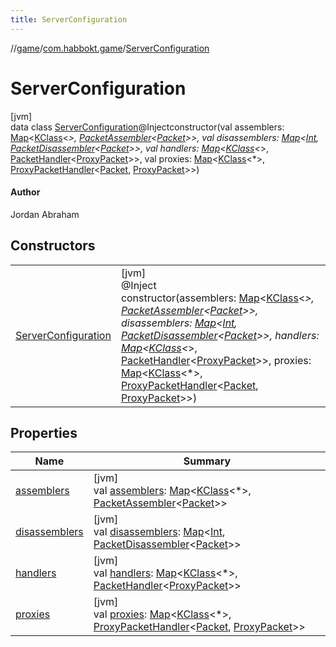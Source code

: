 ```yaml
---
title: ServerConfiguration
---
```

//[game](../../../index.html)/[com.habbokt.game](../index.html)/[ServerConfiguration](index.html)



# ServerConfiguration



[jvm]\
data class [ServerConfiguration](index.html)@Injectconstructor(val assemblers: [Map](https://kotlinlang.org/api/latest/jvm/stdlib/kotlin.collections/-map/index.html)&lt;[KClass](https://kotlinlang.org/api/latest/jvm/stdlib/kotlin.reflect/-k-class/index.html)&lt;*&gt;, [PacketAssembler](../../../../api/api/com.habbokt.api.packet/-packet-assembler/index.html)&lt;[Packet](../../../../api/api/com.habbokt.api.packet/-packet/index.html)&gt;&gt;, val disassemblers: [Map](https://kotlinlang.org/api/latest/jvm/stdlib/kotlin.collections/-map/index.html)&lt;[Int](https://kotlinlang.org/api/latest/jvm/stdlib/kotlin/-int/index.html), [PacketDisassembler](../../../../api/api/com.habbokt.api.packet/-packet-disassembler/index.html)&lt;[Packet](../../../../api/api/com.habbokt.api.packet/-packet/index.html)&gt;&gt;, val handlers: [Map](https://kotlinlang.org/api/latest/jvm/stdlib/kotlin.collections/-map/index.html)&lt;[KClass](https://kotlinlang.org/api/latest/jvm/stdlib/kotlin.reflect/-k-class/index.html)&lt;*&gt;, [PacketHandler](../../../../api/api/com.habbokt.api.packet/-packet-handler/index.html)&lt;[ProxyPacket](../../../../api/api/com.habbokt.api.packet/-proxy-packet/index.html)&gt;&gt;, val proxies: [Map](https://kotlinlang.org/api/latest/jvm/stdlib/kotlin.collections/-map/index.html)&lt;[KClass](https://kotlinlang.org/api/latest/jvm/stdlib/kotlin.reflect/-k-class/index.html)&lt;*&gt;, [ProxyPacketHandler](../../../../api/api/com.habbokt.api.packet/-proxy-packet-handler/index.html)&lt;[Packet](../../../../api/api/com.habbokt.api.packet/-packet/index.html), [ProxyPacket](../../../../api/api/com.habbokt.api.packet/-proxy-packet/index.html)&gt;&gt;)

#### Author



Jordan Abraham



## Constructors


| | |
|---|---|
| [ServerConfiguration](-server-configuration.html) | [jvm]<br>@Inject<br>constructor(assemblers: [Map](https://kotlinlang.org/api/latest/jvm/stdlib/kotlin.collections/-map/index.html)&lt;[KClass](https://kotlinlang.org/api/latest/jvm/stdlib/kotlin.reflect/-k-class/index.html)&lt;*&gt;, [PacketAssembler](../../../../api/api/com.habbokt.api.packet/-packet-assembler/index.html)&lt;[Packet](../../../../api/api/com.habbokt.api.packet/-packet/index.html)&gt;&gt;, disassemblers: [Map](https://kotlinlang.org/api/latest/jvm/stdlib/kotlin.collections/-map/index.html)&lt;[Int](https://kotlinlang.org/api/latest/jvm/stdlib/kotlin/-int/index.html), [PacketDisassembler](../../../../api/api/com.habbokt.api.packet/-packet-disassembler/index.html)&lt;[Packet](../../../../api/api/com.habbokt.api.packet/-packet/index.html)&gt;&gt;, handlers: [Map](https://kotlinlang.org/api/latest/jvm/stdlib/kotlin.collections/-map/index.html)&lt;[KClass](https://kotlinlang.org/api/latest/jvm/stdlib/kotlin.reflect/-k-class/index.html)&lt;*&gt;, [PacketHandler](../../../../api/api/com.habbokt.api.packet/-packet-handler/index.html)&lt;[ProxyPacket](../../../../api/api/com.habbokt.api.packet/-proxy-packet/index.html)&gt;&gt;, proxies: [Map](https://kotlinlang.org/api/latest/jvm/stdlib/kotlin.collections/-map/index.html)&lt;[KClass](https://kotlinlang.org/api/latest/jvm/stdlib/kotlin.reflect/-k-class/index.html)&lt;*&gt;, [ProxyPacketHandler](../../../../api/api/com.habbokt.api.packet/-proxy-packet-handler/index.html)&lt;[Packet](../../../../api/api/com.habbokt.api.packet/-packet/index.html), [ProxyPacket](../../../../api/api/com.habbokt.api.packet/-proxy-packet/index.html)&gt;&gt;) |


## Properties


| Name | Summary |
|---|---|
| [assemblers](assemblers.html) | [jvm]<br>val [assemblers](assemblers.html): [Map](https://kotlinlang.org/api/latest/jvm/stdlib/kotlin.collections/-map/index.html)&lt;[KClass](https://kotlinlang.org/api/latest/jvm/stdlib/kotlin.reflect/-k-class/index.html)&lt;*&gt;, [PacketAssembler](../../../../api/api/com.habbokt.api.packet/-packet-assembler/index.html)&lt;[Packet](../../../../api/api/com.habbokt.api.packet/-packet/index.html)&gt;&gt; |
| [disassemblers](disassemblers.html) | [jvm]<br>val [disassemblers](disassemblers.html): [Map](https://kotlinlang.org/api/latest/jvm/stdlib/kotlin.collections/-map/index.html)&lt;[Int](https://kotlinlang.org/api/latest/jvm/stdlib/kotlin/-int/index.html), [PacketDisassembler](../../../../api/api/com.habbokt.api.packet/-packet-disassembler/index.html)&lt;[Packet](../../../../api/api/com.habbokt.api.packet/-packet/index.html)&gt;&gt; |
| [handlers](handlers.html) | [jvm]<br>val [handlers](handlers.html): [Map](https://kotlinlang.org/api/latest/jvm/stdlib/kotlin.collections/-map/index.html)&lt;[KClass](https://kotlinlang.org/api/latest/jvm/stdlib/kotlin.reflect/-k-class/index.html)&lt;*&gt;, [PacketHandler](../../../../api/api/com.habbokt.api.packet/-packet-handler/index.html)&lt;[ProxyPacket](../../../../api/api/com.habbokt.api.packet/-proxy-packet/index.html)&gt;&gt; |
| [proxies](proxies.html) | [jvm]<br>val [proxies](proxies.html): [Map](https://kotlinlang.org/api/latest/jvm/stdlib/kotlin.collections/-map/index.html)&lt;[KClass](https://kotlinlang.org/api/latest/jvm/stdlib/kotlin.reflect/-k-class/index.html)&lt;*&gt;, [ProxyPacketHandler](../../../../api/api/com.habbokt.api.packet/-proxy-packet-handler/index.html)&lt;[Packet](../../../../api/api/com.habbokt.api.packet/-packet/index.html), [ProxyPacket](../../../../api/api/com.habbokt.api.packet/-proxy-packet/index.html)&gt;&gt; |

